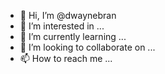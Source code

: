 - 👋 Hi, I’m @dwaynebran
- 👀 I’m interested in ...
- 🌱 I’m currently learning ...
- 💞️ I’m looking to collaborate on ...
- 📫 How to reach me ...

<!---
dwaynebran/dwaynebran is a ✨ special ✨ repository because its `README.md` (this file) appears on your GitHub profile.
You can click the Preview link to take a look at your changes.
--->
